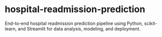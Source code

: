 # hospital-readmission-prediction
End-to-end hospital readmission prediction pipeline using Python, scikit-learn, and Streamlit for data analysis, modeling, and deployment.
